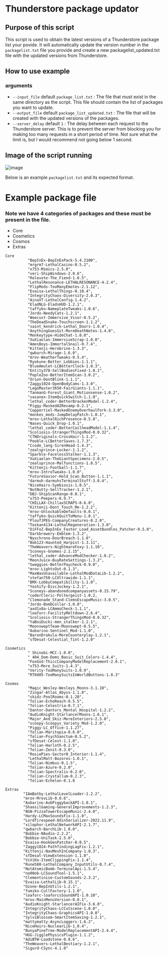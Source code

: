 # Thunderstore package updator

## Purpose of this script
This script is used to obtain the latest versions of a Thunderstore package list your povide. 
It will automatically update the version number in the `packagelist.txt` file you provide and create a new packagelist_updated.txt file with the updated versions from Thunderstore.

## How to use example

### arguments
- `--input_file` default `package_list.txt` : The file that must exist in the same directory as the script. This file should contain the list of packages you want to update.
- `--output_file` default `package_list_updated.txt` : The file that will be created with the updated versions of the packages.
- `--server_delay` default `1` : The delay between each request to the Thunderstore server. This is to prevent the server from blocking you for making too many requests in a short period of time. Not sure what the limit is, but I would recommend not going below 1 second.

## Image of the script running
![image](img.png)


Below is an example `packagelist.txt` and its expected format.

# Example package file

### Note we have 4 categories of packages and these must be present in the file.
- Core
- Cosmetics
- Cosmos
- Extras

```text
Core
          "BepInEx-BepInExPack-5.4.2100",
          "mrgrm7-LethalCasino-0.5.2",
          "x753-Mimics-2.5.0",
          "veri-ShipWindows-2.0.6",
          "Rolevote-The_Fiend-1.0.5",
          "LethalResonance-LETHALRESONANCE-4.2.4",
          "FlipMods-TooManyEmotes-2.1.12",
          "Evaisa-LethalThings-0.10.4",
          "IntegrityChaos-Diversity-2.0.3",
          "AinaVT-LethalConfig-1.4.2",
          "EladNLG-EladsHUD-1.2.1",
          "taffyko-NameplateTweaks-1.0.6",
          "Jordo-NeedyCats-1.2.1",
          "Woecust-Immersive_Visor-0.5.2",
          "TheDeadSnake-Touchscreen-1.1.2",
          "saint_kendrick-Lethal_Doors-1.0.4",
          "AnythingGoesGit-MoreDeathNotes-1.4.0",
          "Monkeytype-HideChat-1.0.0",
          "XuXiaolan-ImmersiveScrap-1.0.0",
          "AmesBoys-ImmortalSnail-0.7.4",
          "Kittenji-Herobrine-1.3.3",
          "qwbarch-Mirage-1.6.0",
          "mrov-WeatherTweaks-0.5.4",
          "Ryokune-Better_Lobbies-1.1.1",
          "BlueAmulet-LCBetterClock-1.0.3",
          "Entity378-SellBodiesFixed-1.8.1",
          "PopleZoo-BetterItemScan-3.0.2",
          "Orion-DontBlink-1.1.1",
          "Zaggy1024-OpenBodyCams-1.3.0",
          "LegoMaster3650-FairGiants-1.1.1",
          "TanmanG-Forest_Giant_Motionsense-1.0.2",
          "vasanex-ItemQuickSwitch-1.1.0",
          "lethal_coder-BetterBrackenModel-1.2.4",
          "Piggy-MaskedAIRevamp-0.2.1",
          "Coppertiel-MaskedEnemyOverhaulFork-3.3.0",
          "monkes_mods-JumpDelayPatch-1.0.1",
          "mrov-LethalRichPresence-0.5.8",
          "Nases-Quick_Drop-1.0.1",
          "lethal_coder-BetterCoilheadModel-1.1.4",
          "Scoliosis-StrangerThingsMod-0.0.32",
          "CTNOriginals-CrossHair-1.1.2",
          "Pooble-LCBetterSaves-1.7.3",
          "Ccode_lang-SirenHead-1.4.3",
          "zealsprince-Locker-1.1.2",
          "Sparble-FacelessStalker-1.1.3",
          "XuXiaolan-TheGiantSpecimens-2.0.5",
          "zealsprince-Malfunctions-1.8.5",
          "Kittenji-Football-1.1.7",
          "mrov-IntroTweaks-1.0.0",
          "FutureSavior-Hold_Scan_Button-1.1.1",
          "darmuh-darmuhsTerminalStuff-3.0.4",
          "NiceHairs-Symbiosis-1.0.5",
          "NutNutty-SellTracker-1.2.1",
          "DBJ-ShipScanRange-0.0.1",
          "x753-Peepers-0.9.7",
          "CHILLAX-ChillaxSCRAPS-0.6.0",
          "Kittenji-Dont_Touch_Me-1.2.2",
          "mrov-UnlockableDefaults-0.0.1",
          "taffyko-QuickQuitToMenu-1.0.1",
          "PloufJPEG-CompanyCreatures-0.2.0",
          "Toskan4134-LethalRegeneration-1.3.0",
          "DiFFoZ-BepInEx_Faster_Load_AssetBundles_Patcher-0.5.0",
          "Darkbrewery-Emblem-1.3.2",
          "Nyxchrono-DoorBreach-1.1.0",
          "Bob123-Haunted_Harpist-1.3.11",
          "TheWeavers-NightmareFoxy-1.1.10",
          "Sconeys-Gnomes-2.1.15",
          "lethal_coder-AdvanceModChecker-1.0.2",
          "MoonJuice-BuyRateSettings-1.3.2",
          "Swaggies-BetterPaycheck-0.9.0",
          "mrov-LightsOut-0.1.3",
          "MaxWasUnavailable-LethalModDataLib-1.2.2",
          "stefan750-LCUltrawide-1.1.1",
          "BMX-LobbyCompatibility-1.1.0",
          "Yoshify-DiscJockey-1.2.1",
          "Sconeys-abandonedcompanyassets-0.15.79",
          "coderCleric-Poltergeist-1.0.2,
          "Clemonade_Stand-ClemsEscapeMusic-3.0.5",
          "Jordo-BombCollar-1.0.0",
          "axd1x8a-LCAmmoCheck-1.1.1",
          "loaforc-FacilityMeltdown-2.6.4",
          "Scoliosis-StrangerThingsMod-0.0.32",
          "YaBoiDucki-men_stalker-1.2.1",
          "MoonsweptTeam-Moonswept-0.5.5",
          "Aubarino-Sentinel_Mod-1.1.0",
          "BaronDrakula-MoreCounterplay-1.2.1",
          "sfDesat-Celestial_Tint-1.2.0"

Cosmetics
          "	Shinobi-MCC-1.0.0",
          "	404_Dom-Doms_Basic_Suit_Colors-1.4.4",
          "FoxGod-ThiccCompanyModelReplacement-2.0.1",
          "x753-More_Suits-1.4.3",
          "Verity-TooManySuits-1.0.9",
          "RT0405-TooManySuitsInWorldButtons-1.0.3"

Cosmos
          "Magic_Wesley-Wesleys_Moons-3.1.10",
          "Zingar-Atlas_Abyss-1.1.8",
          "skidz-PoolRooms-0.1.20",
          "Tolian-EchoReach-0.5.5",
          "Tolian-Celestria-0.7.1",
          "Dantor-Dantors_Mental_Hospital-1.2.2",
          "AudioKnight-StarlancerMoons-1.6.1",
          "Major_And_Skiz-MoreInteriors-2.5.0",
          "scoopy-Scoopys_Variety_Mod-1.2.0",
          "Piggy-LC_Office-1.1.27",
          "Tolian-Maritopia-0.6.0",
          "Tolian-PsychSanctum-0.5.2",
          "sfDesat-Celest-1.1.0",
          "Tolian-Harloth-0.2.5",
          "Tolian-Zenit-0.3.0",
          "RosiePies-Sector0_Interior-1.1.4",
          "LethalMatt-Bozoros-1.0.1",
          "Tolian-Nimbus-0.1.5",
          "Tolian-Azure-0.2.0",
          "Tolian-Spectralis-0.2.0",
          "Tolian-Crystallum-0.2.3",
          "Tolian-Echelon-0.1.8

Extras
        "IAmBatby-LethalLevelLoader-1.2.2",
        "mrov-MrovLib-0.0.6",
        "Aubarino-AubPiggybackAPI-1.0.1",
        "ShaosilGaming-GeneralImprovements-1.2.3",
        "BGN-PizzaTowerEscapeMusic-2.4.0",
        "Hardy-LCMaxSoundsFix-1.1.0",
        "Lordfirespeed-OdinSerializer-2022.11.9",
        "xilophor-LethalNetworkAPI-2.1.7",
        "qwbarch-BarchLib-1.0.0",
        "Bobbie-NAudio-2.2.2",
        "Bobbie-UniTask-2.5.0",
        "Evaisa-HookGenPatcher-0.0.5",
        "Zaggy1024-PathfindingLagFix-1.2.1",
        "Kittenji-NavMeshInCompany-1.0.3",
        "sfDesat-ViewExtension-1.1.0",
        "ViViKo-ItemClippingFix-1.1.4",
        "Rune580-LethalCompany_InputUtils-0.7.4",
        "NotAtomicBomb-TerminalApi-1.5.4",
        "no00ob-LCSoundTool-1.5.1",
        "Clementinise-CustomSounds-2.3.2",
        "Evaisa-LethalLib-0.15.1",
        "Ozone-BepInUtils-1.2.1",
        "fumiko-CullFactory-1.1.0",
        "loaforc-loaforcsSoundAPI-1.0.10",
        "mrov-MainMenuVersion-0.0.1",
        "AudioKnight-StarlancerAIFix-3.6.0",
        "IntegrityChaos-LCCutscene-1.0.0",
        "IntegrityChaos-GraphicsAPI-1.0.0",
        "SylviBlossom-SmartItemSaving-1.2.1",
        "mattymatty-AsyncLoggers-1.6.2",
        "NiceHairs-NuclearLib-1.0.4",
        "BunyaPineTree-ModelReplacementAPI-2.4.4",
        "HGG-JigglePhysicsPlugin-1.1.2",
        "AdiBTW-Loadstone-0.0.6",
        "TheWeavers-LethalBestiary-1.2.1",
        "Sigurd-CSync-4.1.0"
```